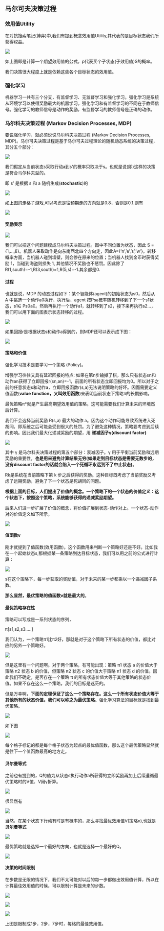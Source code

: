 ## 马尔可夫决策过程

### 效用值Utility
在对抗搜索笔记(博弈)中,我们有提到概念效用值Utility,其代表的是目标状态我们所获得权益。

![](image/markof0.jpg)

如上图即是计算一个期望效用值的公式，p代表买个子状态(子效用值)S的概率。

我们决策很大程度上就是依赖这些各个目标状态的效用值。

### 强化学习
 机器学习一共有三个分支，有监督学习、无监督学习和强化学习。强化学习是系统从环境学习以使得奖励最大的机器学习。强化学习和有监督学习的不同在于教师信号。强化学习的教师信号是动作的奖励，有监督学习的教师信号是正确的动作。

 ### 马尔科夫决策过程 (Markov Decision Processes, MDP)


要说强化学习，就必须说说马尔科夫决策过程 (Markov Decision Processes, MDP)。马尔可夫决策过程是基于马尔可夫过程理论的随机动态系统的决策过程，其分五个部分：

![](image/markof1.jpg)

我们假定从当前状态s采取行动a到s\'的概率只取决于s。也就是说(即)这样的决策是符合马尔科夫型的。

即 s’ 是根据 s 和 a 随机生成(**stochastic**)的

![](image/markof2.jpg)

如上图的走格子游戏,可以考虑是往预期走的方向就是0.8，否则是0.1.则有

![](image/markof3.jpg)

#### 奖励表示

![](image/mdp0.png)

我们可以把这个问题建模成马尔科夫决策过程。图中不同位置为状态，因此 S = {1,…,8}。机器人采取动作是向东南西北四个方向走，因此A={‘n’,’e’,’s’,’w’}。转移概率方面，当机器人碰到墙壁，则会停在原来的位置；当机器人找到金币时获得奖励 1，当碰到海盗则损失 1, 其他情况不奖励也不惩罚。因此除了R(1,south)=-1,R(3,south)=1,R(5,s)=-1.其余都是0.

#### 过程

也就是说，MDP 的动态过程如下：某个智能体(agent)的初始状态为s0，然后从 A 中挑选一个动作a0执行，执行后，agent 按Psa概率随机转移到了下一个s1状态，s1∈ Ps0a0。然后再执行一个动作a1，就转移到了s2，接下来再执行a2…，我们可以用下面的图表示状态转移的过程。

![](image/markof4.jpg)

如果回报r是根据状态s和动作a得到的，则MDP还可以表示成下图：

![](image/markof5.jpg)

#### 策略和价值
强化学习技术是要学习一个策略 (Policy)。

增强学习往往又具有延迟回报的特点: 如果在第n步输掉了棋，那么只有状态sn和动作an获得了立即回报r(sn,an)=-1，前面的所有状态立即回报均为0。所以对于之前的任意状态s和动作a，立即回报函数r(s,a)无法说明策略的好坏。因而需要定义值函数(**value function，又叫效用函数**)来表明当前状态下策略π的长期影响。

最优策略π\*就是产生最高期望效用值的策略。这可能需要我们计算未来的环境然后计算。

我们不会选择当前奖励 R(s,a) 最大的动作 a。因为这个动作可能导致系统进入死胡同，即系统之后可能会受到很大的处罚。为了避免这种情况，策略要考虑到后续的影响。因此我们最大化递减奖励的期望，用 **递减因子γ(discount factor)**

![](image/markof6.jpg)

其中 γ 是马尔科夫决策过程的第五个部分：衰减因子。γ 用于平衡当前奖励和远期奖励的重要性，**也是用来避免计算结果无穷(如果走到目标状态是需要无数步的，没有discount factor的话就会陷入一个死循环永远到不了中止状态)**。

Rk是系统在当前策略下第 k 步之后获得的奖励。这种目标既考虑了当前奖励又考虑了远期奖励，避免了下一个状态是死胡同的问题。

**根据上面的目标，人们提出了价值的概念。一个策略下的一个状态的价值定义：这个状态下，按照这个策略，系统能够获得的递减奖励期望。**

后来人们进一步扩展了价值的概念，将价值扩展到状态-动作对上。一个状态-动作对的价值定义如下所示。

![](image/markof8.jpg)

#### 值函数v
刚才就提到了值函数(效用函数)，这个函数用来判断一个策略好还是不好。比如我在一个起始状态s,那根据某一条策略到达目标状态，我们可以用之前的公式进行计算：

![](image/markof9.jpg)

s在这个策略下，每一步获取的奖励值，对于未来的某一步都乘以一个递减因子系数。

**那么显然，最优策略的值函数v就是最大的**。

#### 最优策略存在性

策略可以写成是一系列状态的序列，

π\[s1,s2,s3.....\]



我们认为，一个策略π1比π2好，那就是对于这个策略下所有状态的价值，都比对应的另外一个策略好。

![](image/markof7.jpg)

但是这里有一个问题啊。对于两个策略，有可能出现：策略 π1 状态 a 的价值大于策略 π2 状态 b 的价值，但策略 π2 状态 c 的价值大于策略 π1 状态 d 的价值。因此我们不确定，是否存在一个策略 π 的所有状态价值大等于其他策略的状态价值。如果不存在这么一个策略，我们的目标是迷茫的。

但是万幸啊，**下面的定理保证了这么一个策略存在。这么一个所有状态价值大等于其他所有的状态价值，我们可以称之为最优策略**。强化学习算法的目标就是找到最优策略。

![](image/mdp3.png)

如下图

![](image/markof10.jpg)

每个格子标记的都是每个格子状态为起点的最优值函数，那么这个最优策略显然就是往下一个值函数最高的地方走。

#### 贝尔曼等式
之前也有提到的，Q的值为从状态s执行动作a所获得的立即奖励再加上后续遵循最优策略时的V值，V用γ折算。

![](image/markof11.jpg)

很显然有

![](image/markof12.jpg)

当然，在某个状态下行动有时是有概率的，那么寻找最优效用值V(策略π),也就是**贝尔曼等式**

![](image/markof14.jpg)

最优策略就是选择一个最好的方向，也就是选择一个最好的Q。

![](image/markof13.jpg)

#### 决策的时间限制
在步数是无限的情况下，我们不太可能对以后的每一步都做出效用值计算，所以在计算最佳效用值的时候，可以限制计算是未来的步数。

![](image/markof15.jpg)

![](image/markof16.jpg)

![](image/markof17.jpg)

上图是限制成1步，2步，7步时，每格的最佳效用值。
